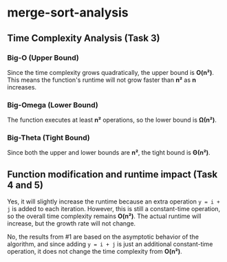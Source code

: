 # merge-sort-analysis
## Time Complexity Analysis (Task 3)

### Big-O (Upper Bound)
Since the time complexity grows quadratically, the upper bound is **O(n²)**. This means the function's runtime will not grow faster than **n²** as **n** increases.

### Big-Omega (Lower Bound)
The function executes at least **n²** operations, so the lower bound is **Ω(n²)**.

### Big-Theta (Tight Bound)
Since both the upper and lower bounds are **n²**, the tight bound is **Θ(n²)**.

## Function modification and runtime impact (Task 4 and 5)
Yes, it will slightly increase the runtime because an extra operation `y = i + j` is added to each iteration. However, this is still a constant-time operation, so the overall time complexity remains **O(n²)**. The actual runtime will increase, but the growth rate will not change.

No, the results from #1 are based on the asymptotic behavior of the algorithm, and since adding `y = i + j` is just an additional constant-time operation, it does not change the time complexity from **O(n²)**.

